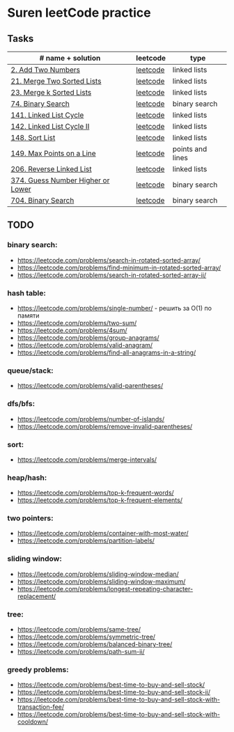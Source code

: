 # Suren leetCode practice

## Tasks

| # name + solution                                                              | leetcode                                                                | type             |
|--------------------------------------------------------------------------------|-------------------------------------------------------------------------|------------------|
| [2. Add Two Numbers](problems/2-add-two-numbers)                               | [leetcode](https://leetcode.com/problems/add-two-numbers/)              | linked lists     |
| [21. Merge Two Sorted Lists](problems/21-merge-two-sorted-lists)               | [leetcode](https://leetcode.com/problems/merge-k-sorted-lists/)         | linked lists     |
| [23. Merge k Sorted Lists](problems/23-merge-k-sorted-lists)                   | [leetcode](https://leetcode.com/problems/merge-two-sorted-lists/)       | linked lists     |
| [74. Binary Search](problems/74-search-a-2d-matrix)                            | [leetcode](https://leetcode.com/problems/search-a-2d-matrix/)           | binary search    |
| [141. Linked List Cycle](problems/141-linked-list-cycle)                       | [leetcode](https://leetcode.com/problems/linked-list-cycle/)            | linked lists     |
| [142. Linked List Cycle II](problems/142-linked-list-cycle-ii)                 | [leetcode](https://leetcode.com/problems/linked-list-cycle-ii/)         | linked lists     |
| [148. Sort List](problems/148-sort-list)                                       | [leetcode](https://leetcode.com/problems/sort-list/)                    | linked lists     |
| [149. Max Points on a Line](problems/149-max-points-on-a-line)                 | [leetcode](https://leetcode.com/problems/max-points-on-a-line/)         | points and lines |
| [206. Reverse Linked List](problems/206-reverse-linked-list)                   | [leetcode](https://leetcode.com/problems/reverse-linked-list/)          | linked lists     |
| [374. Guess Number Higher or Lower](problems/374-guess-number-higher-or-lower) | [leetcode](https://leetcode.com/problems/guess-number-higher-or-lower/) | binary search    |
| [704. Binary Search](problems/704-binary-search)                               | [leetcode](https://leetcode.com/problems/binary-search/)                | binary search    |


## TODO
 
### binary search:
- https://leetcode.com/problems/search-in-rotated-sorted-array/
- https://leetcode.com/problems/find-minimum-in-rotated-sorted-array/
- https://leetcode.com/problems/search-in-rotated-sorted-array-ii/
 
### hash table:
- https://leetcode.com/problems/single-number/ - решить за O(1) по памяти
- https://leetcode.com/problems/two-sum/
- https://leetcode.com/problems/4sum/
- https://leetcode.com/problems/group-anagrams/
- https://leetcode.com/problems/valid-anagram/
- https://leetcode.com/problems/find-all-anagrams-in-a-string/

### queue/stack:
- https://leetcode.com/problems/valid-parentheses/

### dfs/bfs:
- https://leetcode.com/problems/number-of-islands/
- https://leetcode.com/problems/remove-invalid-parentheses/
 
### sort:
- https://leetcode.com/problems/merge-intervals/
 
### heap/hash:
- https://leetcode.com/problems/top-k-frequent-words/
- https://leetcode.com/problems/top-k-frequent-elements/
 
### two pointers:
- https://leetcode.com/problems/container-with-most-water/
- https://leetcode.com/problems/partition-labels/
 
### sliding window:
- https://leetcode.com/problems/sliding-window-median/
- https://leetcode.com/problems/sliding-window-maximum/
- https://leetcode.com/problems/longest-repeating-character-replacement/
 
### tree:
- https://leetcode.com/problems/same-tree/
- https://leetcode.com/problems/symmetric-tree/
- https://leetcode.com/problems/balanced-binary-tree/
- https://leetcode.com/problems/path-sum-ii/
 
### greedy problems:
- https://leetcode.com/problems/best-time-to-buy-and-sell-stock/
- https://leetcode.com/problems/best-time-to-buy-and-sell-stock-ii/
- https://leetcode.com/problems/best-time-to-buy-and-sell-stock-with-transaction-fee/
- https://leetcode.com/problems/best-time-to-buy-and-sell-stock-with-cooldown/
